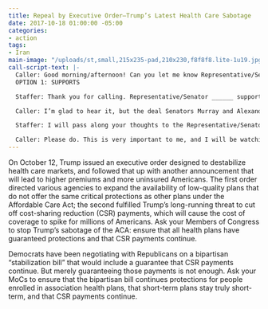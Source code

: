 ```yaml
---
title: Repeal by Executive Order—Trump’s Latest Health Care Sabotage
date: 2017-10-18 01:00:00 -05:00
categories:
- action
tags:
- Iran
main-image: "/uploads/st,small,215x235-pad,210x230,f8f8f8.lite-1u19.jpg"
call-script-text: |-
  Caller: Good morning/afternoon! Can you let me know Representative/Senator _____’s position on the bipartisan efforts to stabilize the health insurance markets?
  OPTION 1: SUPPORTS

  Staffer: Thank you for calling. Representative/Senator ______ supports Senator Murray and Senator Alexander’s efforts to stabilize the markets, and hopes they can reach an agreement that will keep costs down for consumers.

  Caller: I’m glad to hear it, but the deal Senators Murray and Alexander were discussing isn’t enough after Trump’s latest round of sabotage. His latest executive order will cause a death spiral unless Congress acts. I want Representative/Senator _____ to commit to supporting a stabilization bill that will both guarantee the CSR payments, and close loopholes that allow association health plans and short-term plans to offer inadequate coverage.

  Staffer: I will pass along your thoughts to the Representative/Senator.

  Caller: Please do. This is very important to me, and I will be watching to ensure the Representative/Senator protects care for all Americans.
---
```


On October 12, Trump issued an executive order designed to destabilize health care markets, and followed that up with another announcement that will lead to higher premiums and more uninsured Americans. The first order directed various agencies to expand the availability of low-quality plans that do not offer the same critical protections as other plans under the Affordable Care Act; the second fulfilled Trump’s long-running threat to cut off cost-sharing reduction (CSR) payments, which will cause the cost of coverage to spike for millions of Americans. Ask your Members of Congress to stop Trump’s sabotage of the ACA: ensure that all health plans have guaranteed protections and that CSR payments continue. 

Democrats have been negotiating with Republicans on a bipartisan “stabilization bill” that would include a guarantee that CSR payments continue. But merely guaranteeing those payments is not enough. Ask your MoCs to ensure that the bipartisan bill continues protections for people enrolled in association health plans, that short-term plans stay truly short-term, and that CSR payments continue.
